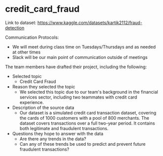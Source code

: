 # credit_card_fraud

Link to dataset: https://www.kaggle.com/datasets/kartik2112/fraud-detection

Communication Protocols:
- We will meet during class time on Tuesdays/Thursdays and as needed at other times
- Slack will be our main point of communication outside of meetings

The team members have drafted their project, including the following:
- Selected topic
  - Credit Card Fraud
- Reason they selected the topic
  - We selected this topic due to our team's background in the financial services sector, including two teammates with credit card experience.
- Description of the source data
  - Our dataset is a simulated credit card transaction dataset, covering the cards of 1000 customers with a pool of 800 merchants. The dataset covers transactions over a   full two-year period. It contains both legitimate and fraudulent transactions.
- Questions they hope to answer with the data
  - Are there any trends in the data?
  - Can any of these trends be used to predict and prevent future fraudulent transactions?
